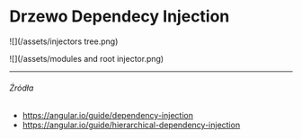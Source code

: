 # Drzewo Dependecy Injection

![](/assets/injectors tree.png)

![](/assets/modules and root injector.png)

---

###### Źródła

* https://angular.io/guide/dependency-injection
* https://angular.io/guide/hierarchical-dependency-injection